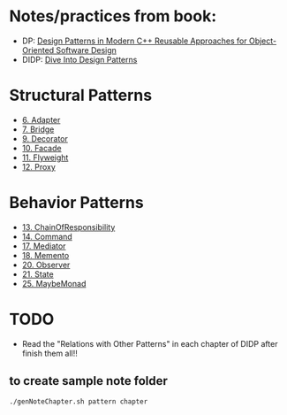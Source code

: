 # Notes/practices from book:
- DP: [Design Patterns in Modern C++ Reusable Approaches for Object-Oriented Software Design](https://www.amazon.com/Design-Patterns-Modern-Approaches-Object-Oriented/dp/1484236025)
- DIDP: [Dive Into Design Patterns](https://refactoring.guru/design-patterns/book)

# Structural Patterns
- [6. Adapter](6.adapter)
- [7. Bridge](7.bridge)
- [9. Decorator](9.decorator)
- [10. Facade](10.facade)
- [11. Flyweight](11.flyweight)
- [12. Proxy](12.proxy)
# Behavior Patterns
- [13. ChainOfResponsibility](13.chainofresp)
- [14. Command](14.command)
- [17. Mediator](17.mediator)
- [18. Memento](18.memento)
- [20. Observer](20.observer)
- [21. State](21.state)
- [25. MaybeMonad](25.maybeMonad)

# TODO
- Read the "Relations with Other Patterns" in each chapter of DIDP after finish them all!!

## to create sample note folder
```bash
./genNoteChapter.sh pattern chapter
```
